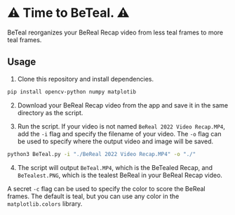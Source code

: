 # ⚠️ Time to BeTeal. ⚠️

BeTeal reorganizes your BeReal Recap video from less teal frames to more teal frames. 

## Usage

1. Clone this repository and install dependencies.

```bash
pip install opencv-python numpy matplotib
```

2. Download your BeReal Recap video from the app and save it in the same directory as the script.


3. Run the script. If your video is not named `BeReal 2022 Video Recap.MP4`, add the `-i` flag and specify the filename of your video. The `-o` flag can be used to specify where the output video and image will be saved.

```bash
python3 BeTeal.py -i "./BeReal 2022 Video Recap.MP4" -o "./"
```

4. The script will output `BeTeal.MP4`, which is the BeTealed Recap, and `BeTealest.PNG`, which is the tealest BeReal in your BeReal Recap video.

A secret `-c` flag can be used to specify the color to score the BeReal frames. The default is teal, but you can use any color in the `matplotlib.colors` library.
